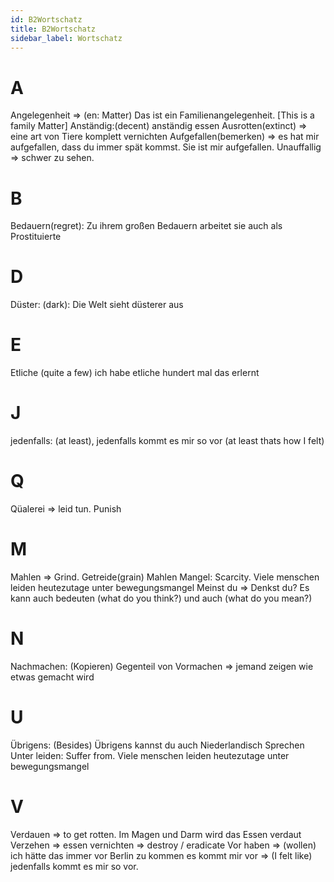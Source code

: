 ```yaml
---
id: B2Wortschatz
title: B2Wortschatz
sidebar_label: Wortschatz
---
```


# A

Angelegenheit => (en: Matter) Das ist ein Familienangelegenheit. [This is a family Matter]
Anständig:(decent) anständig essen
Ausrotten(extinct) => eine art von Tiere komplett vernichten
Aufgefallen(bemerken) => es hat mir aufgefallen, dass du immer spät kommst. Sie ist mir aufgefallen. Unauffallig => schwer zu sehen.

# B

Bedauern(regret): Zu ihrem großen Bedauern arbeitet sie auch als Prostituierte

# D

Düster: (dark): Die Welt sieht düsterer aus

# E

Etliche (quite a few) ich habe etliche hundert mal das erlernt

# J

jedenfalls: (at least), jedenfalls kommt es mir so vor (at least thats how I felt)

# Q

Qüalerei => leid tun. Punish

# M

Mahlen => Grind. Getreide(grain) Mahlen
Mangel: Scarcity. Viele menschen leiden heutezutage unter bewegungsmangel
Meinst du => Denkst du? Es kann auch bedeuten (what do you think?) und auch (what do you mean?)

# N

Nachmachen: (Kopieren) Gegenteil von Vormachen => jemand zeigen wie etwas gemacht wird

# U

Übrigens: (Besides) Übrigens kannst du auch Niederlandisch Sprechen
Unter leiden: Suffer from. Viele menschen leiden heutezutage unter bewegungsmangel

# V

Verdauen => to get rotten. Im Magen und Darm wird das Essen verdaut
Verzehen => essen
vernichten => destroy / eradicate
Vor haben => (wollen) ich hätte das immer vor Berlin zu kommen
es kommt mir vor => (I felt like) jedenfalls kommt es mir so vor.
